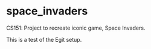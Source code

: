 # space_invaders
CS151: Project to recreate iconic game, Space Invaders.

This is a test of the Egit setup. 